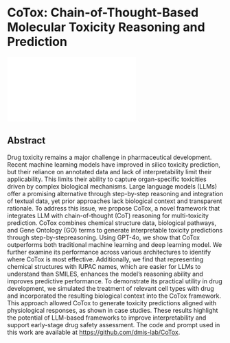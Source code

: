 # CoTox: Chain-of-Thought-Based Molecular Toxicity Reasoning and Prediction
![pdf](./_figure/cotox_figure.pdf)

## Abstract
Drug toxicity remains a major challenge in pharmaceutical development. Recent machine learning models have improved in silico toxicity prediction, but their reliance on annotated data and lack of interpretability limit their applicability. This limits their ability to capture organ-specific toxicities driven by complex biological mechanisms. Large language models (LLMs) offer a promising alternative through step-by-step reasoning and integration of textual data, yet prior approaches lack biological context and transparent rationale. To address this issue, we propose CoTox, a novel framework that integrates LLM with chain-of-thought (CoT) reasoning for multi-toxicity prediction. CoTox combines chemical structure data, biological pathways, and Gene Ontology (GO) terms to generate interpretable toxicity predictions through step-by-stepreasoning. Using GPT-4o, we show that CoTox outperforms both traditional machine learning and deep learning model. We further examine its performance across various architectures to identify where CoTox is most effective. Additionally, we find that representing chemical structures with IUPAC names, which are easier for LLMs to understand than SMILES, enhances the model’s reasoning ability and improves predictive performance. To demonstrate its practical utility in drug development, we simulated the treatment of relevant cell types with drug and incorporated the resulting biological context into the CoTox framework. This approach allowed CoTox to generate toxicity predictions aligned with physiological responses, as shown in case studies. These results highlight the potential of LLM-based frameworks to improve interpretability and support early-stage drug safety assessment. The code and prompt used in this work are available at https://github.com/dmis-lab/CoTox.
